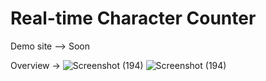 # Real-time Character Counter
Demo site --> Soon 

Overview -> 
![Screenshot (194)](https://github.com/keshavkumar143/Real-time-Character-Counter/assets/93115745/170780c6-646e-484e-bb79-114f3d71d8b9)
![Screenshot (194)](https://github.com/keshavkumar143/Real-time-Character-Counter/assets/93115745/3b1a2a00-63a9-4ba2-b8c4-8d1e3227b596)

